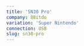 ```yaml
---
title: 'SN30 Pro'
company: 8Bitdo
variation: 'Super Nintendo'
connection: USB
slug: sn30-pro
---
```

